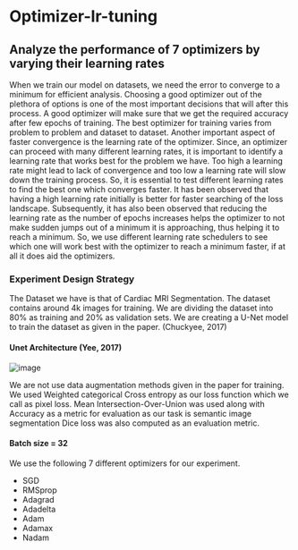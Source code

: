 # Optimizer-lr-tuning
## Analyze the performance of 7 optimizers by varying their learning rates 

When we train our model on datasets, we need the error to converge to a minimum for efficient analysis. Choosing a good optimizer out of the plethora of options is one of the most important decisions that will after this process. A good optimizer will make sure that we get the required accuracy after few epochs of training. The best optimizer for training varies from problem to problem and dataset to dataset. Another important aspect of faster convergence is the learning rate of the optimizer. Since, an optimizer can proceed with many different learning rates, it is important to identify a learning rate that works best for the problem we have. Too high a learning rate might lead to lack of convergence and too low a learning rate will slow down the training process. So, it is essential to test different learning rates to find the best one which converges faster. 
It has been observed that having a high learning rate initially is better for faster searching of the loss landscape. Subsequently, it has also been observed that reducing the learning rate as the number of epochs increases helps the optimizer to not make sudden jumps out of a minimum it is approaching, thus helping it to reach a minimum. So, we use different learning rate schedulers to see which one will work best with the optimizer to reach a minimum faster, if at all it does aid the optimizers.

### Experiment Design Strategy
The Dataset we have is that of Cardiac MRI Segmentation. The dataset contains around 4k images for training. We are dividing the dataset into 80% as training and 20% as validation sets. 
We are creating a U-Net model to train the dataset as given in the paper. (Chuckyee, 2017)
#### Unet Architecture (Yee, 2017)
![image](https://user-images.githubusercontent.com/15833382/102724910-f30ee000-4338-11eb-8705-5c9af9256153.png)

We are not use data augmentation methods given in the paper for training.
We used Weighted categorical Cross entropy as our loss function which we call as pixel loss.
Mean Intersection-Over-Union was used along with Accuracy as a metric for evaluation as our task is semantic image segmentation
Dice loss was also computed as an evaluation metric.
#### Batch size = 32
We use the following 7 different optimizers for our experiment. 
- SGD 
- RMSprop 
- Adagrad 
- Adadelta
- Adam
- Adamax
- Nadam










